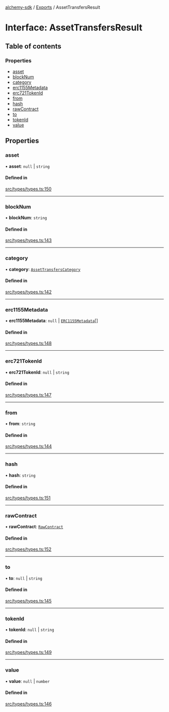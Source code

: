 [alchemy-sdk](../README.md) / [Exports](../modules.md) / AssetTransfersResult

# Interface: AssetTransfersResult

## Table of contents

### Properties

- [asset](AssetTransfersResult.md#asset)
- [blockNum](AssetTransfersResult.md#blocknum)
- [category](AssetTransfersResult.md#category)
- [erc1155Metadata](AssetTransfersResult.md#erc1155metadata)
- [erc721TokenId](AssetTransfersResult.md#erc721tokenid)
- [from](AssetTransfersResult.md#from)
- [hash](AssetTransfersResult.md#hash)
- [rawContract](AssetTransfersResult.md#rawcontract)
- [to](AssetTransfersResult.md#to)
- [tokenId](AssetTransfersResult.md#tokenid)
- [value](AssetTransfersResult.md#value)

## Properties

### asset

• **asset**: ``null`` \| `string`

#### Defined in

[src/types/types.ts:150](https://github.com/alchemyplatform/alchemy-sdk-js/blob/ae75103/src/types/types.ts#L150)

___

### blockNum

• **blockNum**: `string`

#### Defined in

[src/types/types.ts:143](https://github.com/alchemyplatform/alchemy-sdk-js/blob/ae75103/src/types/types.ts#L143)

___

### category

• **category**: [`AssetTransfersCategory`](../enums/AssetTransfersCategory.md)

#### Defined in

[src/types/types.ts:142](https://github.com/alchemyplatform/alchemy-sdk-js/blob/ae75103/src/types/types.ts#L142)

___

### erc1155Metadata

• **erc1155Metadata**: ``null`` \| [`ERC1155Metadata`](ERC1155Metadata.md)[]

#### Defined in

[src/types/types.ts:148](https://github.com/alchemyplatform/alchemy-sdk-js/blob/ae75103/src/types/types.ts#L148)

___

### erc721TokenId

• **erc721TokenId**: ``null`` \| `string`

#### Defined in

[src/types/types.ts:147](https://github.com/alchemyplatform/alchemy-sdk-js/blob/ae75103/src/types/types.ts#L147)

___

### from

• **from**: `string`

#### Defined in

[src/types/types.ts:144](https://github.com/alchemyplatform/alchemy-sdk-js/blob/ae75103/src/types/types.ts#L144)

___

### hash

• **hash**: `string`

#### Defined in

[src/types/types.ts:151](https://github.com/alchemyplatform/alchemy-sdk-js/blob/ae75103/src/types/types.ts#L151)

___

### rawContract

• **rawContract**: [`RawContract`](RawContract.md)

#### Defined in

[src/types/types.ts:152](https://github.com/alchemyplatform/alchemy-sdk-js/blob/ae75103/src/types/types.ts#L152)

___

### to

• **to**: ``null`` \| `string`

#### Defined in

[src/types/types.ts:145](https://github.com/alchemyplatform/alchemy-sdk-js/blob/ae75103/src/types/types.ts#L145)

___

### tokenId

• **tokenId**: ``null`` \| `string`

#### Defined in

[src/types/types.ts:149](https://github.com/alchemyplatform/alchemy-sdk-js/blob/ae75103/src/types/types.ts#L149)

___

### value

• **value**: ``null`` \| `number`

#### Defined in

[src/types/types.ts:146](https://github.com/alchemyplatform/alchemy-sdk-js/blob/ae75103/src/types/types.ts#L146)
